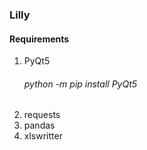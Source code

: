 
### Lilly




#### Requirements

1. PyQt5
    ###### python -m pip install PyQt5
2. requests
3. pandas
4. xlswritter